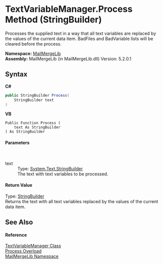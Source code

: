 # TextVariableManager.Process Method (StringBuilder)
 

Processes the supplied text in a way that all text variables are replaced by the values of the current data item. BadFiles and BadVariable lists will be cleared before the process.

**Namespace:**&nbsp;<a href="31c6ebbe-d683-7561-7308-5a5ee1f76bf5">MailMergeLib</a><br />**Assembly:**&nbsp;MailMergeLib (in MailMergeLib.dll) Version: 5.2.0.1

## Syntax

**C#**<br />
``` C#
public StringBuilder Process(
	StringBuilder text
)
```

**VB**<br />
``` VB
Public Function Process ( 
	text As StringBuilder
) As StringBuilder
```


#### Parameters
&nbsp;<dl><dt>text</dt><dd>Type: <a href="http://msdn2.microsoft.com/en-us/library/y9sxk6fy" target="_blank">System.Text.StringBuilder</a><br />The text with text variables to be processed.</dd></dl>

#### Return Value
Type: <a href="http://msdn2.microsoft.com/en-us/library/y9sxk6fy" target="_blank">StringBuilder</a><br />Returns the text with all text variables replaced by the values of the current data item.

## See Also


#### Reference
<a href="d38e8275-4359-1016-4792-c8c3c8e8a6b5">TextVariableManager Class</a><br /><a href="98916d15-6b49-4e63-2d90-03e7777f0bb2">Process Overload</a><br /><a href="31c6ebbe-d683-7561-7308-5a5ee1f76bf5">MailMergeLib Namespace</a><br />